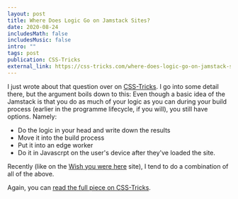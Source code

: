 ```yaml
---
layout: post
title: Where Does Logic Go on Jamstack Sites?
date: 2020-08-24
includesMath: false
includesMusic: false
intro: ""
tags: post
publication: CSS-Tricks
external_link: https://css-tricks.com/where-does-logic-go-on-jamstack-sites/
---
```


I just wrote about that question over on [CSS-Tricks](https://css-tricks.com/where-does-logic-go-on-jamstack-sites/). I go into some detail there, but the argument boils down to this: Even though a basic idea of the Jamstack is that you do as much of your logic as you can during your build process (earlier in the programme lifecycle, if you will), you still have options. Namely:

- Do the logic in your head and write down the results
- Move it into the build process
- Put it into an edge worker
- Do it in Javascrpt on the user's device after they've loaded the site.

Recently (like on the [Wish you were here](https://maxkoehler.com/work/camberwell-2020/) site), I tend to do a combination of all of the above.

Again, you can [read the full piece on CSS-Tricks](https://css-tricks.com/where-does-logic-go-on-jamstack-sites/).